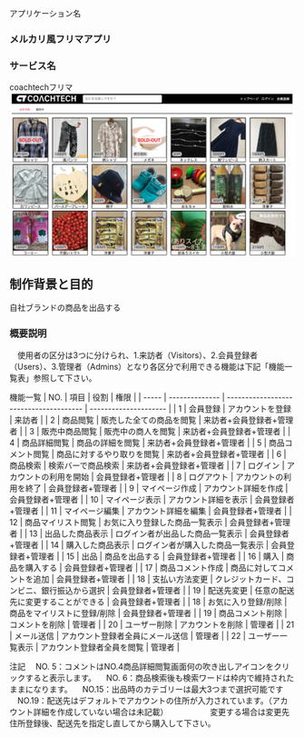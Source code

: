 アプリケーション名

### メルカリ風フリマアプリ

### サービス名
coachtechフリマ
![TOP画像](./src/images/top-image.png)

## 制作背景と目的

自社ブランドの商品を出品する

### 概要説明
 　使用者の区分は3つに分けられ、1.来訪者（Visitors）、2.会員登録者（Users）、3.管理者（Admins）となり各区分で利用できる機能は下記「機能一覧表」参照して下さい。

機能一覧
| NO.  | 項目            | 役割                                    | 権限                   |
| ----- | -------------- | -------------------------------------- | --------------------- |
|   1  | 会員登録         | アカウントを登録                          | 来訪者                 |
|   2  | 商品閲覧         | 販売した全ての商品を閲覧                   | 来訪者+会員登録者+管理者  |
|   3  | 販売中商品閲覧    | 販売中の商人を閲覧                        | 来訪者+会員登録者+管理者  |
|   4  | 商品詳細閲覧      | 商品の詳細を閲覧                         | 来訪者+会員登録者+管理者 |
|   5  | 商品コメント閲覧  | 商品に対するやり取りを閲覧                  | 来訪者+会員登録者+管理者 |
|   6  | 商品検索         | 検索バーで商品検索                        | 来訪者+会員登録者+管理者 |
|   7  | ログイン         | アカウントの利用を開始                    | 会員登録者+管理者      |
|   8  | ログアウト       | アカウントの利用を終了                     | 会員登録者+管理者       |
|   9  | マイページ作成    | アカウント詳細を作成                      | 会員登録者+管理者       |
|  10  | マイページ表示    | アカウント詳細を表示                      | 会員登録者+管理者       |
|  11  | マイページ編集    | アカウント詳細を編集                      | 会員登録者+管理者       |
|  12  | 商品マイリスト閲覧 | お気に入り登録した商品一覧表示             | 会員登録者+管理者       |
|  13  | 出品した商品表示   | ログイン者が出品した商品一覧表示           | 会員登録者+管理者       |
|  14  | 購入した商品表示   | ログイン者が購入した商品一覧表示           | 会員登録者+管理者       |
|  15  | 出品             | 商品を出品する                          | 会員登録者+管理者       |
|  16  | 購入             | 商品を購入する                          | 会員登録者+管理者       |
|  17  | 商品コメント作成   | 商品に対してコメントを追加                | 会員登録者+管理者       |
|  18  | 支払い方法変更     | クレジットカード、コンビニ、銀行振込から選択 | 会員登録者+管理者       |
|  19  | 配送先変更        | 任意の配送先に変更することができる          | 会員登録者+管理者       |
|  18  | お気に入り登録/削除 | 商品をマイリストに登録/削除               | 会員登録者+管理者      |
|  19  | 商品コメント削除   | コメントを削除                          | 管理者                |
|  20  | ユーザー削除       | アカウントを削除                        | 管理者                |
|  21  | メール送信        | アカウント登録者全員にメール送信           | 管理者                |
|  22  | ユーザー一覧表示   | アカウント登録者全員を閲覧                | 管理者                |

注記
　NO. 5：コメントはNO.4商品詳細閲覧画面何の吹き出しアイコンをクリックすると表示します。
　NO. 6：商品検索後も検索ワードは枠内で維持されたままになります。
　NO.15：出品時のカテゴリーは最大3つまで選択可能です
　NO.19：配送先はデフォルトでアカウントの住所が入力されています。（アカウント詳細を作成していない場合は未記載）
　　　　　変更する場合は変更先住所登録後、配送先を指定し直してから購入して下さい。